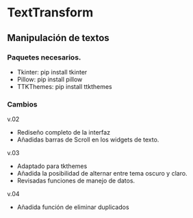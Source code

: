 # TextTransform

## Manipulación de textos

### Paquetes necesarios.


+ Tkinter: pip install tkinter
+ Pillow: pip install pillow
+ TTKThemes: pip install ttkthemes

### Cambios

v.02

+ Rediseño completo de la interfaz
+ Añadidas barras de Scroll en los widgets de texto.

v.03

+ Adaptado para tkthemes
+ Añadida la posibilidad de alternar entre tema oscuro y claro.
+ Revisadas funciones de manejo de datos.

v.04
+ Añadida función de eliminar duplicados